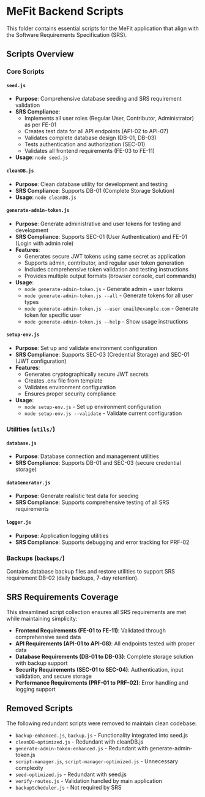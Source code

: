 # MeFit Backend Scripts

This folder contains essential scripts for the MeFit application that align with the Software Requirements Specification (SRS).

## Scripts Overview

### Core Scripts

#### `seed.js`
- **Purpose**: Comprehensive database seeding and SRS requirement validation
- **SRS Compliance**: 
  - Implements all user roles (Regular User, Contributor, Administrator) as per FE-01
  - Creates test data for all API endpoints (API-02 to API-07)
  - Validates complete database design (DB-01, DB-03)
  - Tests authentication and authorization (SEC-01)
  - Validates all frontend requirements (FE-03 to FE-11)
- **Usage**: `node seed.js`

#### `cleanDB.js`
- **Purpose**: Clean database utility for development and testing
- **SRS Compliance**: Supports DB-01 (Complete Storage Solution)
- **Usage**: `node cleanDB.js`

#### `generate-admin-token.js`
- **Purpose**: Generate administrative and user tokens for testing and development
- **SRS Compliance**: Supports SEC-01 (User Authentication) and FE-01 (Login with admin role)
- **Features**:
  - Generates secure JWT tokens using same secret as application
  - Supports admin, contributor, and regular user token generation
  - Includes comprehensive token validation and testing instructions
  - Provides multiple output formats (browser console, curl commands)
- **Usage**: 
  - `node generate-admin-token.js` - Generate admin + user tokens
  - `node generate-admin-token.js --all` - Generate tokens for all user types
  - `node generate-admin-token.js --user email@example.com` - Generate token for specific user
  - `node generate-admin-token.js --help` - Show usage instructions

#### `setup-env.js`
- **Purpose**: Set up and validate environment configuration
- **SRS Compliance**: Supports SEC-03 (Credential Storage) and SEC-01 (JWT configuration)
- **Features**:
  - Generates cryptographically secure JWT secrets
  - Creates .env file from template
  - Validates environment configuration
  - Ensures proper security compliance
- **Usage**: 
  - `node setup-env.js` - Set up environment configuration
  - `node setup-env.js --validate` - Validate current configuration

### Utilities (`utils/`)

#### `database.js`
- **Purpose**: Database connection and management utilities
- **SRS Compliance**: Supports DB-01 and SEC-03 (secure credential storage)

#### `dataGenerator.js`
- **Purpose**: Generate realistic test data for seeding
- **SRS Compliance**: Supports comprehensive testing of all SRS requirements

#### `logger.js`
- **Purpose**: Application logging utilities
- **SRS Compliance**: Supports debugging and error tracking for PRF-02

### Backups (`backups/`)

Contains database backup files and restore utilities to support SRS requirement DB-02 (daily backups, 7-day retention).

## SRS Requirements Coverage

This streamlined script collection ensures all SRS requirements are met while maintaining simplicity:

- **Frontend Requirements (FE-01 to FE-11)**: Validated through comprehensive seed data
- **API Requirements (API-01 to API-08)**: All endpoints tested with proper data
- **Database Requirements (DB-01 to DB-03)**: Complete storage solution with backup support
- **Security Requirements (SEC-01 to SEC-04)**: Authentication, input validation, and secure storage
- **Performance Requirements (PRF-01 to PRF-02)**: Error handling and logging support

## Removed Scripts

The following redundant scripts were removed to maintain clean codebase:
- `backup-enhanced.js`, `backup.js` - Functionality integrated into seed.js
- `cleanDB-optimized.js` - Redundant with cleanDB.js
- `generate-admin-token-enhanced.js` - Redundant with generate-admin-token.js
- `script-manager.js`, `script-manager-optimized.js` - Unnecessary complexity
- `seed-optimized.js` - Redundant with seed.js
- `verify-routes.js` - Validation handled by main application
- `backupScheduler.js` - Not required by SRS
